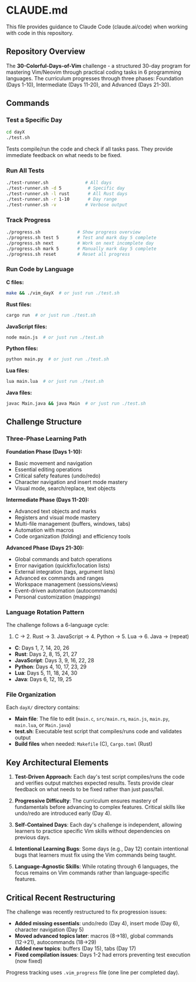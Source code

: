 # CLAUDE.md

This file provides guidance to Claude Code (claude.ai/code) when working with code in this repository.

## Repository Overview

The **30-Colorful-Days-of-Vim** challenge - a structured 30-day program for mastering Vim/Neovim through practical coding tasks in 6 programming languages. The curriculum progresses through three phases: Foundation (Days 1-10), Intermediate (Days 11-20), and Advanced (Days 21-30).

## Commands

### Test a Specific Day
```bash
cd dayX
./test.sh
```
Tests compile/run the code and check if all tasks pass. They provide immediate feedback on what needs to be fixed.

### Run All Tests
```bash
./test-runner.sh              # All days
./test-runner.sh -d 5          # Specific day
./test-runner.sh -l rust       # All Rust days
./test-runner.sh -r 1-10       # Day range
./test-runner.sh -v           # Verbose output
```

### Track Progress
```bash
./progress.sh              # Show progress overview
./progress.sh test 5       # Test and mark day 5 complete
./progress.sh next         # Work on next incomplete day
./progress.sh mark 5       # Manually mark day 5 complete
./progress.sh reset        # Reset all progress
```

### Run Code by Language

**C files:**
```bash
make && ./vim_dayX  # or just run ./test.sh
```

**Rust files:**
```bash
cargo run  # or just run ./test.sh
```

**JavaScript files:**
```bash
node main.js  # or just run ./test.sh
```

**Python files:**
```bash
python main.py  # or just run ./test.sh
```

**Lua files:**
```bash
lua main.lua  # or just run ./test.sh
```

**Java files:**
```bash
javac Main.java && java Main  # or just run ./test.sh
```

## Challenge Structure

### Three-Phase Learning Path

**Foundation Phase (Days 1-10):**
- Basic movement and navigation
- Essential editing operations
- Critical safety features (undo/redo)
- Character navigation and insert mode mastery
- Visual mode, search/replace, text objects

**Intermediate Phase (Days 11-20):**
- Advanced text objects and marks
- Registers and visual mode mastery
- Multi-file management (buffers, windows, tabs)
- Automation with macros
- Code organization (folding) and efficiency tools

**Advanced Phase (Days 21-30):**
- Global commands and batch operations
- Error navigation (quickfix/location lists)
- External integration (tags, argument lists)
- Advanced ex commands and ranges
- Workspace management (sessions/views)
- Event-driven automation (autocommands)
- Personal customization (mappings)

### Language Rotation Pattern

The challenge follows a 6-language cycle:
1. C → 2. Rust → 3. JavaScript → 4. Python → 5. Lua → 6. Java → (repeat)

- **C**: Days 1, 7, 14, 20, 26
- **Rust**: Days 2, 8, 15, 21, 27
- **JavaScript**: Days 3, 9, 16, 22, 28
- **Python**: Days 4, 10, 17, 23, 29
- **Lua**: Days 5, 11, 18, 24, 30
- **Java**: Days 6, 12, 19, 25

### File Organization

Each `dayX/` directory contains:
- **Main file**: The file to edit (`main.c`, `src/main.rs`, `main.js`, `main.py`, `main.lua`, or `Main.java`)
- **test.sh**: Executable test script that compiles/runs code and validates output
- **Build files** when needed: `Makefile` (C), `Cargo.toml` (Rust)

## Key Architectural Elements

1. **Test-Driven Approach**: Each day's test script compiles/runs the code and verifies output matches expected results. Tests provide clear feedback on what needs to be fixed rather than just pass/fail.

2. **Progressive Difficulty**: The curriculum ensures mastery of fundamentals before advancing to complex features. Critical skills like undo/redo are introduced early (Day 4).

3. **Self-Contained Days**: Each day's challenge is independent, allowing learners to practice specific Vim skills without dependencies on previous days.

4. **Intentional Learning Bugs**: Some days (e.g., Day 12) contain intentional bugs that learners must fix using the Vim commands being taught.

5. **Language-Agnostic Skills**: While rotating through 6 languages, the focus remains on Vim commands rather than language-specific features.

## Critical Recent Restructuring

The challenge was recently restructured to fix progression issues:
- **Added missing essentials**: undo/redo (Day 4), insert mode (Day 6), character navigation (Day 5)
- **Moved advanced topics later**: macros (8→18), global commands (12→21), autocommands (18→29)
- **Added new topics**: buffers (Day 15), tabs (Day 17)
- **Fixed compilation issues**: Days 1-2 had errors preventing test execution (now fixed)

Progress tracking uses `.vim_progress` file (one line per completed day).